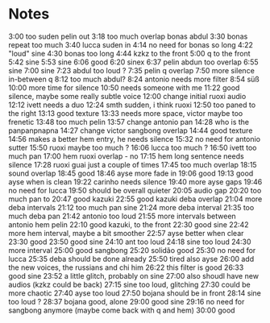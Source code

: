 # Notes

3:00 too suden pelin out
3:18 too much overlap bonas abdul
3:30 bonas repeat too much
3:40 lucca suden in
4:14 no need for bonas so long
4:22 "loud" sine
4:30 bonas too long
4:44 kzkz to the front
5:00 q to the front
5:42 sine
5:53 sine
6:06 good
6:20 sinex
6:37 pelin abdun too overlap
6:55 sine
7:00 sine 
7:23 abdul too loud ?
7:35 pelin q overlap
7:50 more silence in-between q
8:12 too much abdul?
8:24 antonio needs more filter
8:54 süß
10:00 more time for silence 
10:50 needs someone with me
11:22 good silence, maybe some really subtle voice
12:00 change initial ruoxi audio
12:12 ivett needs a duo
12:24 smth sudden, i think ruoxi
12:50 too paned to the right
13:13 good texture
13:33 needs more space, victor maybe too frenetic
13:48 too much pelin
13:57 change antonio pan
14:28 who is the panpanpnapna
14:27 change victor sangbong overlap
14:44 good texture
14:56 makes a better hem entry, he needs silence
15:32 no need for antonio sutter
15:50 ruoxi maybe too much ?
16:06 lucca too much ?
16:50 ivett too much pan
17:00 hem ruoxi overlap - no 
17:15 hem long sentence needs silence
17:28 ruoxi guai just a couple of times
17:45 too much overlap 
18:15 sound overlap
18:45 good
18:46 ayse more fade in
19:06 good
19:13 good ayse when is clean
19:22 carinho needs silence
19:40 more ayse gaps 
19:46 no need for lucca
19:50 should be overall quieter
20:05 audio gap
20:20 too much pan to 
20:47 good kazuki
22:55 good kazuki deba overlap
21:04 more deba intervals
21:12 too much pan sine
21:24 more deba interval
21:35 too much deba pan
21:42 antonio too loud
21:55 more intervals between antonio hem pelin
22:10 good kazuki, to the front
22:30 good sine
22:42 more hem interval, maybe a bit smoother
22:57 ayse better when clear
23:30 good 
23:50 good sine
24:10 ant too loud
24:18 sine too loud
24:30 more interval
25:00 good sangbong
25:20 solidão good
25:30 no need for lucca
25:35 deba should be done already
25:50 tired also ayse
26:00 add the new voices, the russians and chi him
26:22 this filter is good
26:33 good sine
23:52 a little glitch, probably on sine 
27:00 also shoudl have new audios (kzkz could be back)
27:15 sine too loud, glitching
27:30 could be more chaotic
27:40 ayse too loud
27:50 bojana should be in front
28:14 sine too loud ?
28:37 bojana good, alone
29:00 good sine
29:16 no need for sangbong anymore (maybe come back with q and hem)
30:00 good





